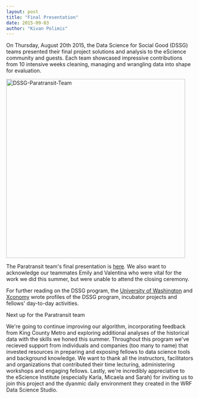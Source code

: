 ```yaml
---
layout: post
title: "Final Presentation"
date: 2015-09-03
author: "Kivan Polimis" 
---
```


On Thursday, August 20th 2015, the Data Science for Social Good (DSSG) teams presented their final project solutions and analysis to the eScience community and guests. Each team showcased impressive contributions from 10 intensive weeks cleaning, managing and wrangling data into shape for evaluation.  

<img src="/blog/images/DSSG-Paratransit-Team.jpg" align = "middle" alt = "DSSG-Paratransit-Team" style="width:480px;">

The Paratransit team's final presentation is <a href = "https://uw.hosted.panopto.com/Panopto/Pages/Viewer.aspx?id=f762fd97-3088-0100-9a5f-d38811d166df" target="_blank">here</a>. We also want to acknowledge our teammates Emily and Valentina who were vital for the work we did this summer, but were unable to attend the closing ceremony.  

For further reading on the DSSG program, the <a href = "http://www.washington.edu/news/2015/08/31/uw-students-put-data-science-skills-to-use-for-social-good/" target="_blank">University of Washington</a> and <a href = "http://www.xconomy.com/seattle/2015/08/24/budding-uw-data-scientists-use-their-powers-for-social-good/1/" target="_blank">Xconomy</a> wrote profiles of the DSSG program, incubator projects and fellows' day-to-day activities.  

<!--more-->

Next up for the Paratransit team

We're going to continue improving our algorithm, incorporating feedback from King County Metro and exploring additional analyses of the historical data with the skills we honed this summer. Throughout this program we've recieved support from individuals and companies (too many to name) that invested resources in preparing and exposing fellows to data science tools and background knowledge. We want to thank all the instructors, facilitators and organizations that contributed their time lecturing, administering workshops and engaging fellows. Lastly, we're incredibly appreciative to the eScience Institute (especially Karla, Micaela and Sarah) for inviting us to join this project and the dyanmic daily environment they created in the WRF Data Science Studio.


